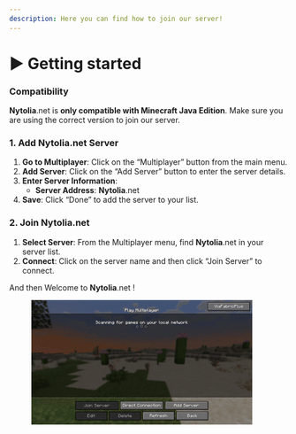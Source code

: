 ```yaml
---
description: Here you can find how to join our server!
---
```


# ▶️ Getting started

### Compatibility <a href="#device-compatibility" id="device-compatibility"></a>

**Nytolia**.net is **only compatible with Minecraft Java Edition**. Make sure you are using the correct version to join our server.

### 1. **Add Nytolia.net Server**

1. **Go to Multiplayer**: Click on the “Multiplayer” button from the main menu.
2. **Add Server**: Click on the “Add Server” button to enter the server details.
3. **Enter Server Information**:
   * **Server Address**: **Nytolia**.net
4. **Save**: Click “Done” to add the server to your list.

### **2. Join Nytolia.net**

1. **Select Server**: From the Multiplayer menu, find **Nytolia**.net in your server list.
2. **Connect**: Click on the server name and then click “Join Server” to connect.

And then Welcome to **Nytolia**.net !



<figure><img src=".gitbook/assets/MedalTVMinecraft20250622121207-tr-edit.gif" alt=""><figcaption></figcaption></figure>
